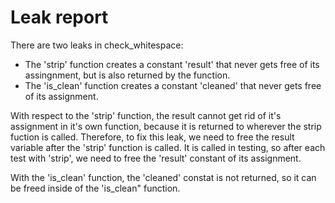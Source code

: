 # Leak report

There are two leaks in check_whitespace:
 - The 'strip' function creates a constant 'result' that never gets free of its assingnment, but is also returned by the function. 
 - The 'is_clean' function creates a constant 'cleaned' that never gets free of its assignment.

With respect to the 'strip' function, the result cannot get rid of it's assignment in it's own function, because it is returned to 
wherever the strip fuction is called. Therefore, to fix this leak, we need to free the result variable after the 'strip' function is
called. It is called in testing, so after each test with 'strip', we need to free the 'result' constant of its assignment.

With the 'is_clean' function, the 'cleaned' constat is not returned, so it can be freed inside of the 'is_clean" function.
